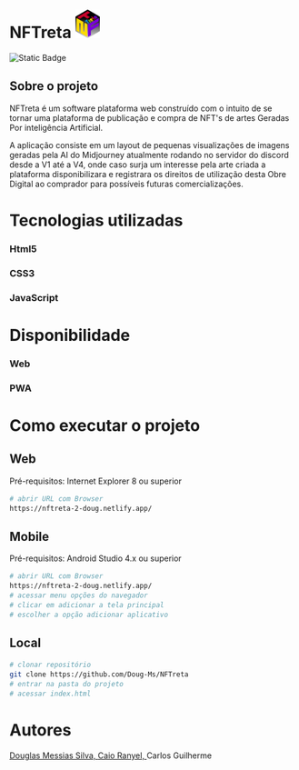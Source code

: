 # NFTreta <img height="50em" src='https://github.com/Doug-Ms/NFTreta/blob/main/NFTLogo.png' >
![Static Badge](https://img.shields.io/badge/Doug-Ms?logo=github&logoColor=%23000000&labelColor=%23264de4&link=github.com%2FDoug-Ms)
 

## Sobre o projeto

NFTreta é um software plataforma web construído com o intuito de se tornar uma plataforma de publicação e compra de NFT's de artes Geradas Por inteligência Artificial.

A aplicação consiste em um layout de pequenas visualizações de imagens geradas pela AI do Midjourney atualmente rodando no servidor do discord desde a V1 até a V4, onde caso surja um interesse pela arte criada a plataforma disponibilizara e registrara os direitos de utilização desta Obre Digital ao comprador para possíveis futuras comercializações.

# Tecnologias utilizadas
### Html5
### CSS3
### JavaScript
# Disponibilidade
### Web
### PWA
# Como executar o projeto
## Web
Pré-requisitos: Internet Explorer 8 ou superior
```bash
# abrir URL com Browser
https://nftreta-2-doug.netlify.app/
```
## Mobile
Pré-requisitos: Android Studio 4.x ou superior
```bash
# abrir URL com Browser
https://nftreta-2-doug.netlify.app/
# acessar menu opções do navegador
# clicar em adicionar a tela principal
# escolher a opção adicionar aplicativo
```
## Local
```bash
# clonar repositório
git clone https://github.com/Doug-Ms/NFTreta
# entrar na pasta do projeto
# acessar index.html
```

# Autores
<a href='https://www.linkedin.com/in/doug-ms/'>
Douglas Messias Silva,
</a>
<a href='https://www.linkedin.com/in/caioranyel/'>
Caio Ranyel, 
</a>
Carlos Guilherme
